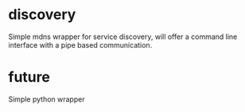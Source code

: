 # discovery

Simple mdns wrapper for service discovery, will offer a command line interface with a pipe based communication.

# future

Simple python wrapper
